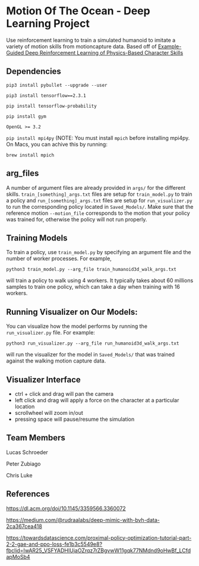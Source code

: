 # Motion Of The Ocean - Deep Learning Project 

Use reinforcement learning to train a simulated humanoid to imitate a variety of motion skills from motioncapture data. Based off of [Example-Guided Deep Reinforcement Learning of Physics-Based Character Skills](https://xbpeng.github.io/projects/DeepMimic/index.html)


## Dependencies
``pip3 install pybullet --upgrade --user``

``pip3 install tensorflow==2.3.1``

``pip install tensorflow-probability``

``pip install gym``

``OpenGL >= 3.2``

``pip install mpi4py`` (NOTE: You must install ``mpich`` before installing mpi4py. On Macs, you can achive this by running: 
```
brew install mpich
```

## arg_files
A number of argument files are already provided in `args/` for the different skills. 
`train_[something]_args.txt` files are setup for `train_model.py` to train a policy and 
`run_[something]_args.txt` files are setup for `run_visualizer.py` to run the corresponding 
policy located in `Saved_Models/`. Make sure that the reference motion `--motion_file` 
corresponds to the motion that your policy was trained for, otherwise the policy will not run properly.

## Training Models
To train a policy, use `train_model.py` by specifying an argument file and the number of worker processes.
For example,
```
python3 train_model.py --arg_file train_humanoid3d_walk_args.txt
```
will train a policy to walk using 4 workers. It typically takes about 60 millions samples 
to train one policy, which can take a day when training with 16 workers. 

## Running Visualizer on Our Models:
You can visualize how the model performs by running the `run_visualizer.py` file.
For example:

``` 
python3 run_visualizer.py --arg_file run_humanoid3d_walk_args.txt
```
will run the visualizer for the model in `Saved_Models/` that was trained against the walking motion capture data.


## Visualizer Interface 
- ctrl + click and drag will pan the camera
- left click and drag will apply a force on the character at a particular location
- scrollwheel will zoom in/out
- pressing space will pause/resume the simulation

## Team Members
Lucas Schroeder

Peter Zubiago 

Chris Luke

## References 
https://dl.acm.org/doi/10.1145/3359566.3360072 

https://medium.com/@rudraalabs/deep-mimic-with-bvh-data-2ca367cea418

https://towardsdatascience.com/proximal-policy-optimization-tutorial-part-2-2-gae-and-ppo-loss-fe1b3c5549e8?fbclid=IwAR25_VSFYADHIUjaOZrqz7rZBgvwW11gqk77NMdnd9oHwBf_LCfdapMoSb4


